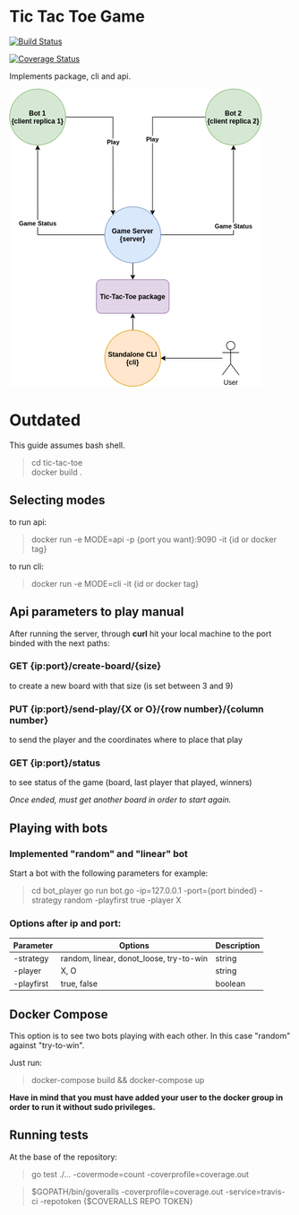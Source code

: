# Tic Tac Toe Game

[![Build Status](https://travis-ci.com/SolKuczala/tic-tac-go.svg?branch=master)](https://travis-ci.com/SolKuczala/tic-tac-go)

[![Coverage Status](https://coveralls.io/repos/github/SolKuczala/tic-tac-go/badge.svg)](https://coveralls.io/github/SolKuczala/tic-tac-go)


Implements package, cli and api.

![Diagram](./docs/ttt.png)

# Outdated
This guide assumes bash shell.

> cd tic-tac-toe  
> docker build .   


## Selecting modes 
to run api:
> docker run -e MODE=api -p {port you want}:9090 -it {id or docker tag}

to run cli:
> docker run -e MODE=cli -it {id or docker tag}

## Api parameters to play manual
After running the server, through **curl** hit your local machine to the port binded with the next paths:

### GET {ip:port}/**create-board**/{size}   
to create a new board with that size (is set between 3 and 9)

### PUT {ip:port}/**send-play**/{X or O}/{row number}/{column number}  
to send the player and the coordinates where to place that play

### GET {ip:port}/**status**
to see status of the game (board, last player that played, winners)

*Once ended, must get another board in order to start again.*

## Playing with bots

### Implemented "random" and "linear" bot
Start a bot with the following parameters for example:

> cd bot_player
> go run bot.go -ip=127.0.0.1 -port={port binded} -strategy random -playfirst true -player X

### Options after ip and port:
| Parameter   | Options                                 |Description  |
| ----------- | ----------------------------------------|-------------|
| -strategy   | random, linear, donot_loose, try-to-win | string      |
| -player     | X, O                                    | string      |
| -playfirst  | true, false                             | boolean     |

## Docker Compose
This option is to see two bots playing with each other. In this case "random" against "try-to-win".

Just run:

> docker-compose build && docker-compose up

**Have in mind that you must have added your user to the docker group in order to run it without sudo privileges.**

## Running tests
At the base of the repository:
> go test ./... -covermode=count -coverprofile=coverage.out  

> $GOPATH/bin/goveralls -coverprofile=coverage.out -service=travis-ci -repotoken {$COVERALLS REPO TOKEN}  
